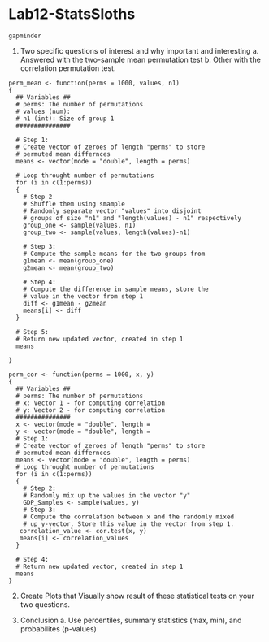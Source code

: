 # Lab12-StatsSloths

```{r}
gapminder
```


1. Two specific questions of interest and why important and interesting 
 a. Answered with the two-sample mean permutation test
 b. Other with the correlation permutation test.


```{r}
perm_mean <- function(perms = 1000, values, n1)
{
  ## Variables ##
  # perms: The number of permutations 
  # values (num): 
  # n1 (int): Size of group 1
  ###############
  
  # Step 1:
  # Create vector of zeroes of length "perms" to store
  # permuted mean differnces
  means <- vector(mode = "double", length = perms)
  
  # Loop throught number of permutations
  for (i in c(1:perms))
  {
    # Step 2
    # Shuffle them using smample
    # Randomly separate vector "values" into disjoint 
    # groups of size "n1" and "length(values) - n1" respectively
    group_one <- sample(values, n1)
    group_two <- sample(values, length(values)-n1)
    
    # Step 3:
    # Compute the sample means for the two groups from
    g1mean <- mean(group_one)
    g2mean <- mean(group_two)
    
    # Step 4: 
    # Compute the difference in sample means, store the
    # value in the vector from step 1
    diff <- g1mean - g2mean
    means[i] <- diff
  }
  
  # Step 5:
  # Return new updated vector, created in step 1
  means
  
}
```

```{r}
perm_cor <- function(perms = 1000, x, y)
{
  ## Variables ##
  # perms: The number of permutations 
  # x: Vector 1 - for computing correlation
  # y: Vector 2 - for computing correlation
  ###############
  x <- vector(mode = "double", length = 
  y <- vector(mode = "double", length = 
  # Step 1:
  # Create vector of zeroes of length "perms" to store
  # permuted mean differnces
  means <- vector(mode = "double", length = perms)
  # Loop throught number of permutations
  for (i in c(1:perms))
  {
    # Step 2:
    # Randomly mix up the values in the vector "y"
    GDP_Samples <- sample(values, y)
    # Step 3:
    # Compute the correlation between x and the randomly mixed
    # up y-vector. Store this value in the vector from step 1.
   correlation_value <- cor.test(x, y)
   means[i] <- correlation_values
  }
  
  # Step 4:
  # Return new updated vector, created in step 1
  means
}
```

2. Create Plots that Visually show result of these statistical tests on your two questions.

3. Conclusion 
a. Use percentiles, summary statistics (max, min), and probabilites (p-values)






